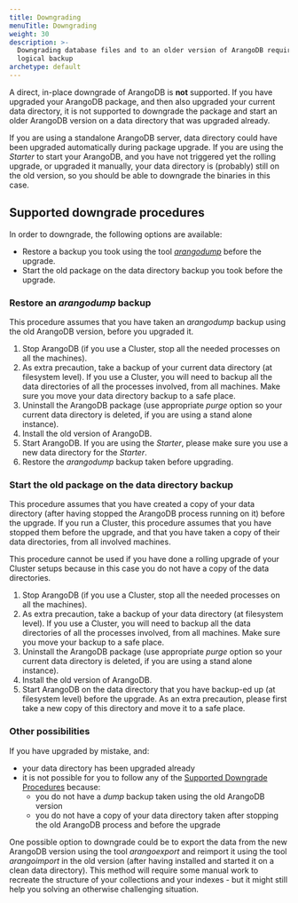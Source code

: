 ```yaml
---
title: Downgrading
menuTitle: Downgrading
weight: 30
description: >-
  Downgrading database files and to an older version of ArangoDB requires a
  logical backup
archetype: default
---
```

A direct, in-place downgrade of ArangoDB is **not** supported. If you have upgraded
your ArangoDB package, and then also upgraded your current data directory, it is
not supported to downgrade the package and start an older ArangoDB version on a
data directory that was upgraded already.

If you are using a standalone ArangoDB server, data directory could have been upgraded
automatically during package upgrade. If you are using the _Starter_ to start your
ArangoDB, and you have not triggered yet the rolling upgrade, or upgraded it
manually, your data directory is (probably) still on the old version, so you should
be able to downgrade the binaries in this case.

## Supported downgrade procedures

In order to downgrade, the following options are available:

- Restore a backup you took using the tool [_arangodump_](../../components/tools/arangodump/_index.md)
  before the upgrade.
- Start the old package on the data directory backup you took before the upgrade.

### Restore an *arangodump* backup

This procedure assumes that you have taken an _arangodump_ backup using the old
ArangoDB version, before you upgraded it. 

1. Stop ArangoDB (if you use a Cluster, stop all the needed processes on all the machines).
2. As extra precaution, take a backup of your current data directory (at filesystem level).
   If you use a Cluster, you will need to backup all the data
   directories of all the processes involved, from all machines. Make sure you move your
   data directory backup to a safe place.
3. Uninstall the ArangoDB package (use appropriate _purge_ option so your current data
   directory is deleted, if you are using a stand alone instance).
4. Install the old version of ArangoDB.
5. Start ArangoDB. If you are using the _Starter_, please make sure you use a new data
   directory for the _Starter_.
6. Restore the _arangodump_ backup taken before upgrading.

### Start the old package on the data directory backup

This procedure assumes that you have created a copy of your data directory (after having
stopped the ArangoDB process running on it) before the upgrade. If you run a
Cluster, this procedure assumes that you have stopped them before
the upgrade, and that you have taken a copy of their data directories, from all involved
machines.

This procedure cannot be used if you have done a rolling upgrade of your Cluster
setups because in this case you do not have a copy of the data directories.

1. Stop ArangoDB (if you use a Cluster, stop all the needed processes on all the machines).
2. As extra precaution, take a backup of your data directory (at filesystem level). If
   you use a Cluster, you will need to backup all the data
   directories of all the processes involved, from all machines. Make sure you move your
   backup to a safe place.
3. Uninstall the ArangoDB package (use appropriate _purge_ option so your current data
   directory is deleted, if you are using a stand alone instance).
4. Install the old version of ArangoDB.
5. Start ArangoDB on the data directory that you have backup-ed up (at filesystem level)
   before the upgrade. As an extra precaution, please first take a new copy of this
   directory and move it to a safe place.

### Other possibilities

If you have upgraded by mistake, and:

- your data directory has been upgraded already
- it is not possible for you to follow any of the
  [Supported Downgrade Procedures](#supported-downgrade-procedures) because:
  - you do not have a _dump_ backup taken using the old ArangoDB version
  - you do not have a copy of your data directory taken after stopping the old ArangoDB
    process and before the upgrade

One possible option to downgrade could be to export the data from the new ArangoDB version
using the tool _arangoexport_ and reimport it using the tool _arangoimport_ in the old
version (after having installed and started it on a clean data directory). This method will
require some manual work to recreate the structure of your collections and your indexes - but
it might still help you solving an otherwise challenging situation.
